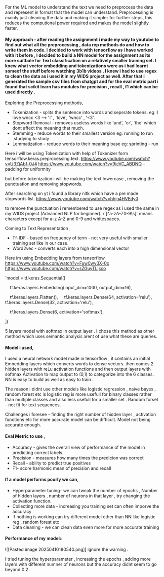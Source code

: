 For the ML model to understand the text we need to preprocess the data and represent in format that the model can understand. Preprocessing is mainly just cleaning the data and making it simpler for further steps, this reduces the computional power required and makes the model slightly faster.

#### My approach - after reading the assignment i made my way to youtube to find out what all the preprocessing , data rep methods do and how to write them in code. I decided to work with tensorflow as i have worked with it before , I decided to build a NN model for the assignment as its more suitbale for Text classification on a relatively smaller training set. I knew what vector embedding and tokenizations were as i had learnt someof the stuff before watching 3b1b videos . I knew i had to use regex to clean the data as i used it in my WIDS project as well. After that i generated the sample csv files from chatgpt and for the eval metric part i found that scikit learn has modules for precision , recall , f1 which can  be used directly .  


Exploring the Preprocessing methods,
 - Tokenization - splits the sentence into words and seperate tokens. eg: I love wncc <3 --> 'I' , 'love', 'wncc' , '<3'.
 - Stopword Removal - removes useless words like 'and', 'or', 'the' which dont affect the meaning that much.
 - Stemming - reduce words to their smallest version eg: running to run  ,studying to study
 - Lemmatization - reduce words to their meaning base eg: sprinting - run


Here i will be using Tokenization with help of Tokenizer form tensorflow.keras.preprocessing.text. 
https://www.youtube.com/watch?v=U3ZjAbf-0J4
https://www.youtube.com/watch?v=9ieVC_ABDNQ - padding for uniformity

but before tokenization i will be making the text lowercase , removing the punctuation and removing stopwords.

After searching on yt i found a library nltk which have a pre made stopwords list. https://www.youtube.com/watch?v=hhjn4HVEdy0

to remove the punctuation i remembered to use regex as i used the same in my WIDS project (Advanced NLP for beginner). r'[^a-zA-Z0-9\s]' means characters except for a-z A-Z and 0-9 and whitespaces.


Coming to Text Representation ,

- Tf-IDF - based on frequency of term - not very useful with smaller training set like in our case.
- Word2vec - converts each into a high dimensional vector

Here im using Embedding layers from tensorflow
https://www.youtube.com/watch?v=Fuw0wv3X-0o
https://www.youtube.com/watch?v=sZGuyTLjsco

`model = tf.keras.Sequential([

    tf.keras.layers.Embedding(input_dim=1000, output_dim=16),

    tf.keras.layers.Flatten(),
    tf.keras.layers.Dense(64, activation='relu'),
    tf.keras.layers.Dense(32, activation='relu'),

    tf.keras.layers.Dense(6, activation='softmax'),

])`

5 layers model with softmax in output layer .
I chose this method as other method which uses semantic analysis arent of use what these are queries.


#### Model i used,

I used a neural network model made in tensorflow , it contains an initial Embedding layers which converts words to dense vectors. then comes 2 hidden layers with reLu activation functions and then output layers with softmax Activation to map output to (0,1) to categorize into the 6 classes.
 NN is easy to build as well as easy to train .

The reason i didnt use other models like logistic regression , naive bayes , random forest etc is logistic reg is more usefull for binary classes rather than multiple classes and also less usefull for a smaller set . Random forset - not fit for text sequences.

Challenges i foresee -  finding  the right number of hidden layer , activation functions etc for more accurate model can be difficult. Model not being accurate enough.

#### Eval Metric to use , 

- Accuracy - gives the overall view of performance of the model in predicting correct labels.
- Precision - measures how many times the predicion was correct
- Recall - ability to predict true positives 
- F1- score harmonic mean of precision and recall

#### If a model performs poorly we can,
- Hyperparameter tuning- we can tweak the number of epochs , Number of hidden layers , number of neurons in that layer ,  try changing the activation function.
- Collecting more data - increasing you training set can often imporve the accuracy
- If nothing is working can try different model other than NN like logistic reg , random forest etc
- Data cleaning - we can clean data even more for more accurate training

#### Performance of my model::

![[Pasted image 20250410180540.png]]
ignore the warning .

I tried tuning the hyperparameter , increasing the epochs  , adding more layers with different numner of neurons but the accuracy didnt seem to go beyond 0.2 .

